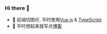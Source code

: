
### Hi there 👋
- 👀 前端切图仔, 平时使用[Vue.js](https://github.com/vuejs/vue) & [TypeScript](https://github.com/microsoft/TypeScript)
- 🌈 平时想起来就写点[博客](https://kian.vercel.app/)


<!--
**Kian-404/Kian-404** is a ✨ _special_ ✨ repository because its `README.md` (this file) appears on your GitHub profile.

Here are some ideas to get you started:

- 🔭 I’m currently working on ...
- 🌱 I’m currently learning ...
- 👯 I’m looking to collaborate on ...
- 🤔 I’m looking for help with ...
- 💬 Ask me about ...
- 📫 How to reach me: ...
- 😄 Pronouns: ...
- ⚡ Fun fact: ...
-->
